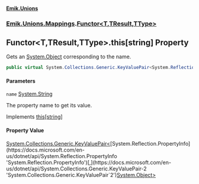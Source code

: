 #### [Emik.Unions](index.md 'index')
### [Emik.Unions.Mappings](Emik.Unions.Mappings.md 'Emik.Unions.Mappings').[Functor&lt;T,TResult,TType&gt;](Functor{T,TResult,TType}.md 'Emik.Unions.Mappings.Functor<T,TResult,TType>')

## Functor<T,TResult,TType>.this[string] Property

Gets an [System.Object](https://docs.microsoft.com/en-us/dotnet/api/System.Object 'System.Object') corresponding to the name.

```csharp
public virtual System.Collections.Generic.KeyValuePair<System.Reflection.PropertyInfo,object?> this[string name] { get; }
```
#### Parameters

<a name='Emik.Unions.Mappings.Functor_T,TResult,TType_.this[string].name'></a>

`name` [System.String](https://docs.microsoft.com/en-us/dotnet/api/System.String 'System.String')

The property name to get its value.

Implements [this[string]](IProduct.Item(String).md 'Emik.Unions.Tagged.IProduct.this[string]')

#### Property Value
[System.Collections.Generic.KeyValuePair&lt;](https://docs.microsoft.com/en-us/dotnet/api/System.Collections.Generic.KeyValuePair-2 'System.Collections.Generic.KeyValuePair`2')[System.Reflection.PropertyInfo](https://docs.microsoft.com/en-us/dotnet/api/System.Reflection.PropertyInfo 'System.Reflection.PropertyInfo')[,](https://docs.microsoft.com/en-us/dotnet/api/System.Collections.Generic.KeyValuePair-2 'System.Collections.Generic.KeyValuePair`2')[System.Object](https://docs.microsoft.com/en-us/dotnet/api/System.Object 'System.Object')[&gt;](https://docs.microsoft.com/en-us/dotnet/api/System.Collections.Generic.KeyValuePair-2 'System.Collections.Generic.KeyValuePair`2')